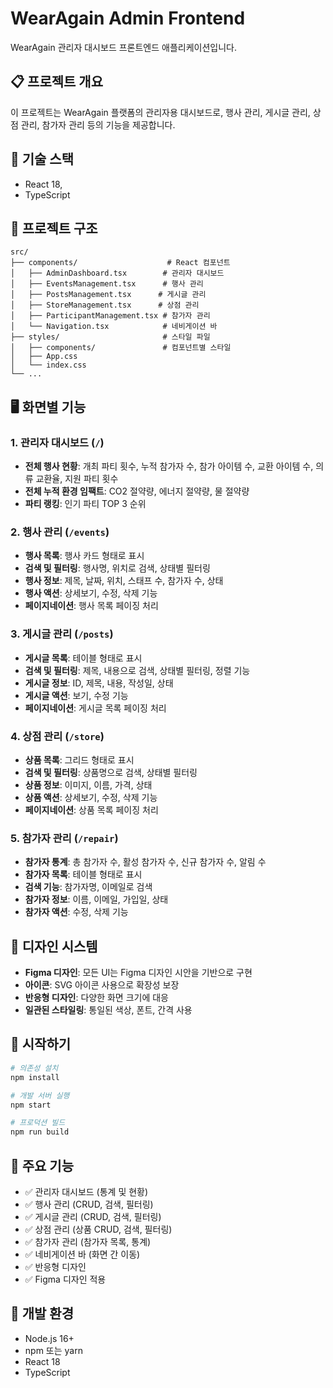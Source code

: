# WearAgain Admin Frontend

WearAgain 관리자 대시보드 프론트엔드 애플리케이션입니다.

## 📋 프로젝트 개요

이 프로젝트는 WearAgain 플랫폼의 관리자용 대시보드로, 행사 관리, 게시글 관리, 상점 관리, 참가자 관리 등의 기능을 제공합니다.

## 🚀 기술 스택

- React 18,
- TypeScript

## 📁 프로젝트 구조

```
src/
├── components/                    # React 컴포넌트
│   ├── AdminDashboard.tsx        # 관리자 대시보드
│   ├── EventsManagement.tsx      # 행사 관리
│   ├── PostsManagement.tsx      # 게시글 관리
│   ├── StoreManagement.tsx      # 상점 관리
│   ├── ParticipantManagement.tsx # 참가자 관리
│   └── Navigation.tsx            # 네비게이션 바
├── styles/                       # 스타일 파일
│   ├── components/               # 컴포넌트별 스타일
│   ├── App.css
│   └── index.css
└── ...
```

## 🖥️ 화면별 기능

### 1. 관리자 대시보드 (`/`)

- **전체 행사 현황**: 개최 파티 횟수, 누적 참가자 수, 참가 아이템 수, 교환 아이템 수, 의류 교환율, 지원 파티 횟수
- **전체 누적 환경 임팩트**: CO2 절약량, 에너지 절약량, 물 절약량
- **파티 랭킹**: 인기 파티 TOP 3 순위

### 2. 행사 관리 (`/events`)

- **행사 목록**: 행사 카드 형태로 표시
- **검색 및 필터링**: 행사명, 위치로 검색, 상태별 필터링
- **행사 정보**: 제목, 날짜, 위치, 스태프 수, 참가자 수, 상태
- **행사 액션**: 상세보기, 수정, 삭제 기능
- **페이지네이션**: 행사 목록 페이징 처리

### 3. 게시글 관리 (`/posts`)

- **게시글 목록**: 테이블 형태로 표시
- **검색 및 필터링**: 제목, 내용으로 검색, 상태별 필터링, 정렬 기능
- **게시글 정보**: ID, 제목, 내용, 작성일, 상태
- **게시글 액션**: 보기, 수정 기능
- **페이지네이션**: 게시글 목록 페이징 처리

### 4. 상점 관리 (`/store`)

- **상품 목록**: 그리드 형태로 표시
- **검색 및 필터링**: 상품명으로 검색, 상태별 필터링
- **상품 정보**: 이미지, 이름, 가격, 상태
- **상품 액션**: 상세보기, 수정, 삭제 기능
- **페이지네이션**: 상품 목록 페이징 처리

### 5. 참가자 관리 (`/repair`)

- **참가자 통계**: 총 참가자 수, 활성 참가자 수, 신규 참가자 수, 알림 수
- **참가자 목록**: 테이블 형태로 표시
- **검색 기능**: 참가자명, 이메일로 검색
- **참가자 정보**: 이름, 이메일, 가입일, 상태
- **참가자 액션**: 수정, 삭제 기능

## 🎨 디자인 시스템

- **Figma 디자인**: 모든 UI는 Figma 디자인 시안을 기반으로 구현
- **아이콘**: SVG 아이콘 사용으로 확장성 보장
- **반응형 디자인**: 다양한 화면 크기에 대응
- **일관된 스타일링**: 통일된 색상, 폰트, 간격 사용

## 🚀 시작하기

```bash
# 의존성 설치
npm install

# 개발 서버 실행
npm start

# 프로덕션 빌드
npm run build
```

## 📝 주요 기능

- ✅ 관리자 대시보드 (통계 및 현황)
- ✅ 행사 관리 (CRUD, 검색, 필터링)
- ✅ 게시글 관리 (CRUD, 검색, 필터링)
- ✅ 상점 관리 (상품 CRUD, 검색, 필터링)
- ✅ 참가자 관리 (참가자 목록, 통계)
- ✅ 네비게이션 바 (화면 간 이동)
- ✅ 반응형 디자인
- ✅ Figma 디자인 적용

## 🔧 개발 환경

- Node.js 16+
- npm 또는 yarn
- React 18
- TypeScript
